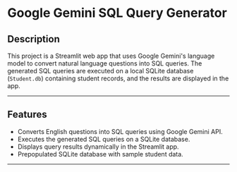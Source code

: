 # Google Gemini SQL Query Generator

## Description
This project is a Streamlit web app that uses Google Gemini's language model to convert natural language questions into SQL queries. The generated SQL queries are executed on a local SQLite database (`Student.db`) containing student records, and the results are displayed in the app.

---

## Features
- Converts English questions into SQL queries using Google Gemini API.
- Executes the generated SQL queries on a SQLite database.
- Displays query results dynamically in the Streamlit app.
- Prepopulated SQLite database with sample student data.

---
